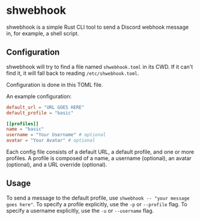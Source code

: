 # shwebhook
shwebhook is a simple Rust CLI tool to send a Discord webhook message in, for example, a shell script.

## Configuration
shwebhook will try to find a file named `shwebhook.toml` in its CWD. If it can't find it,
it will fall back to reading `/etc/shwebhook.toml`.

Configuration is done in this TOML file.

An example configuration:
```toml
default_url = "URL GOES HERE"
default_profile = "basic"

[[profiles]]
name = "basic"
username = "Your Username" # optional
avatar = "Your Avatar" # optional
```

Each config file consists of a default URL, a default profile, and one or more profiles.
A profile is composed of a name, a username (optional), an avatar (optional), and a URL override (optional).

## Usage
To send a message to the default profile, use `shwebhook -- "your message goes here"`.
To specify a profile explicitly, use the `-p` or `--profile` flag.
To specify a username explicitly, use the `-u` or `--username` flag.